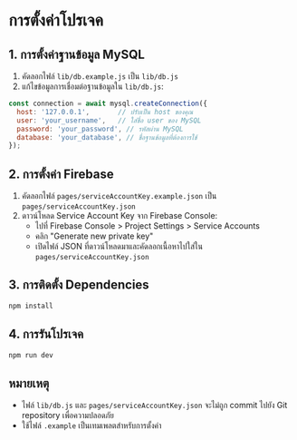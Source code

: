 # การตั้งค่าโปรเจค

## 1. การตั้งค่าฐานข้อมูล MySQL

1. คัดลอกไฟล์ `lib/db.example.js` เป็น `lib/db.js`
2. แก้ไขข้อมูลการเชื่อมต่อฐานข้อมูลใน `lib/db.js`:

```javascript
const connection = await mysql.createConnection({
  host: '127.0.0.1',       // ปรับเป็น host ของคุณ
  user: 'your_username',   // ใส่ชื่อ user ของ MySQL
  password: 'your_password', // รหัสผ่าน MySQL
  database: 'your_database', // ชื่อฐานข้อมูลที่ต้องการใช้
});
```

## 2. การตั้งค่า Firebase

1. คัดลอกไฟล์ `pages/serviceAccountKey.example.json` เป็น `pages/serviceAccountKey.json`
2. ดาวน์โหลด Service Account Key จาก Firebase Console:
   - ไปที่ Firebase Console > Project Settings > Service Accounts
   - คลิก "Generate new private key"
   - เปิดไฟล์ JSON ที่ดาวน์โหลดมาและคัดลอกเนื้อหาไปใส่ใน `pages/serviceAccountKey.json`

## 3. การติดตั้ง Dependencies

```bash
npm install
```

## 4. การรันโปรเจค

```bash
npm run dev
```

## หมายเหตุ

- ไฟล์ `lib/db.js` และ `pages/serviceAccountKey.json` จะไม่ถูก commit ไปยัง Git repository เพื่อความปลอดภัย
- ใช้ไฟล์ `.example` เป็นเทมเพลตสำหรับการตั้งค่า 